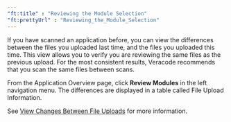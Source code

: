 ```yaml
---
"ft:title" : "Reviewing the Module Selection"
"ft:prettyUrl" : "Reviewing_the_Module_Selection"
---
```


If you have scanned an application before, you can view the differences between the files you uploaded last time, and the files you uploaded this time. This view allows you to verify you are reviewing the same files as the previous upload. For the most consistent results, Veracode recommends that you scan the same files between scans.

From the Application Overview page, click **Review Modules** in the left navigation menu. The differences are displayed in a table called File Upload Information.

See [View Changes Between File Uploads](https://docs.veracode.com/r/Viewing_Changes_Between_File_Uploads) for more information.
